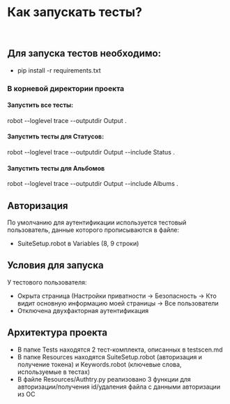 # Как запускать тесты?
</br>

## Для запуска тестов необходимо:
+ pip install -r requirements.txt
### В корневой директории проекта 
####  Запустить все тесты:
robot --loglevel trace --outputdir Output .
####  Запустить тесты для Статусов:
robot --loglevel trace --outputdir Output --include Status .
####  Запустить тесты для Альбомов
robot --loglevel trace --outputdir Output --include Albums .
</br>

## Авторизация
По умолчанию для аутентификации используется тестовый пользователь, данные которого прописываются в
файле:
+ SuiteSetup.robot в Variables (8, 9 строки)
## Условия для запуска 
У тестового пользователя:
+ Окрыта страница (Настройки приватности -> Безопасность -> Кто видит основную информацию моей страницы -> Все пользователи
+ Отключена двухфакторная аутентификация
## Архитектура проекта
+ В папке Tests находятся 2 тест-комплекта, описанных в testscen.md
+ В папке Resources находятся SuiteSetup.robot (авторизация и получение токена) и Keywords.robot (ключевые слова, используемые в тестах)
+ В файле Resources/Authtry.py реализовано 3 функции для авторизации/получения id/удаления файла с данными авторизации из ОС
